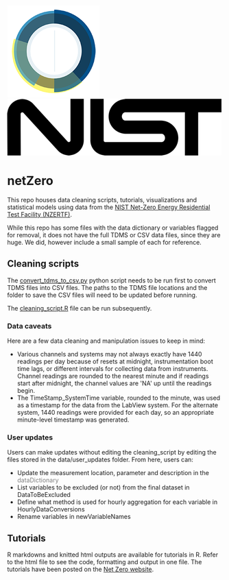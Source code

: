![CDS logo](https://github.com/CommerceDataService/netZero/blob/master/images/CDS-logo%20small.png) ![NIST Logo](https://github.com/CommerceDataService/netZero/blob/master/images/nist-small.png)

# netZero

This repo houses data cleaning scripts, tutorials, visualizations and statistical models using data from the [NIST Net-Zero Energy Residential Test Facility (NZERTF)](https://pages.nist.gov/netzero/).

While this repo has some files with the data dictionary or variables flagged for removal, it does not have the full TDMS or CSV data files, since they are huge. We did, however include a small sample of each for reference.


## Cleaning scripts

The [convert_tdms_to_csv.py](https://github.com/CommerceDataService/netZero/blob/master/convert_tdms_to_csv.py) python script needs to be run first to convert TDMS files into CSV files. The paths to the TDMS file locations and the folder to save the CSV files will need to be updated before running.

The [cleaning_script.R](https://github.com/CommerceDataService/netZero/blob/master/cleaning_script.R) file can be run subsequently. 

### Data caveats

Here are a few data cleaning and manipulation issues to keep in mind:

- Various channels and systems may not always exactly have 1440 readings per day because of resets at midnight, instrumentation boot time lags, or different intervals for collecting data from instruments. Channel readings are rounded to the nearest minute and if readings start after midnight, the channel values are 'NA' up until the readings begin.
- The TimeStamp_SystemTime variable, rounded to the minute, was used as a timestamp for the data from the LabView system. For the alternate system, 1440 readings were provided for each day, so an appropriate minute-level timestamp was generated.

### User updates

Users can make updates without editing the cleaning_script by editing the files stored in the data/user_updates folder. From here, users can:

- Update the measurement location, parameter and description in the <span style="color:grey">dataDictionary</span>
- List variables to be excluded (or not) from the final dataset in DataToBeExcluded
- Define what method is used for hourly aggregation for each variable in HourlyDataConversions
- Rename variables in newVariableNames

## Tutorials

R markdowns and knitted html outputs are available for tutorials in R. Refer to the html file to see the code, formatting and output in one file. The tutorials have been posted on the [Net Zero website](https://pages.nist.gov/netzero/). 